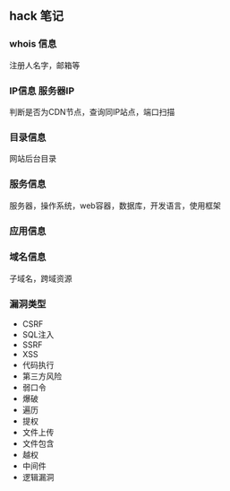 ## hack 笔记
### whois 信息
注册人名字，邮箱等

### IP信息 服务器IP
判断是否为CDN节点，查询同IP站点，端口扫描

### 目录信息
网站后台目录

### 服务信息
服务器，操作系统，web容器，数据库，开发语言，使用框架

### 应用信息

### 域名信息
子域名，跨域资源

### 漏洞类型
  - CSRF 
  - SQL注入
  - SSRF
  - XSS
  - 代码执行
  - 第三方风险
  - 弱口令
  - 爆破
  - 遍历
  - 提权
  - 文件上传
  - 文件包含
  - 越权
  - 中间件
  - 逻辑漏洞
